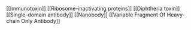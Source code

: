 [[Immunotoxin]]
[[Ribosome-inactivating proteins]]
[[Diphtheria toxin]]
[[Single-domain antibody]]
[[Nanobody]]
[[Variable Fragment Of Heavy-chain Only Antibody]]
